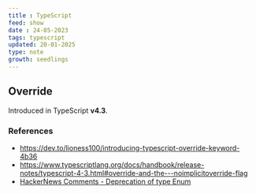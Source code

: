 ```yaml
---
title : TypeScript
feed: show
date : 24-05-2023
tags: typescript
updated: 20-01-2025
type: note
growth: seedlings
---
```



## Override

Introduced in TypeScript **v4.3**.

### References
- https://dev.to/lioness100/introducing-typescript-override-keyword-4b36
- https://www.typescriptlang.org/docs/handbook/release-notes/typescript-4-3.html#override-and-the---noimplicitoverride-flag
- [HackerNews Comments - Deprecation of type Enum](https://news.ycombinator.com/item?id=42766729)
